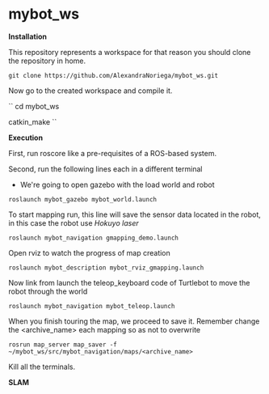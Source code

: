 # mybot_ws

**Installation**

This repository represents a workspace for that reason you should clone the repository in home.

``
git clone https://github.com/AlexandraNoriega/mybot_ws.git
``

Now go to the created workspace and compile it.

``
cd mybot_ws

catkin_make
``


**Execution**

First, run roscore like a pre-requisites of a ROS-based system.

Second, run the following lines each in a different terminal

- We're going to open gazebo with the load world and robot

``
roslaunch mybot_gazebo mybot_world.launch 
``

To start mapping run, this line will save the sensor data located in the robot, in this case the robot use *Hokuyo laser* 

``
roslaunch mybot_navigation gmapping_demo.launch
``

Open rviz to watch the progress of map creation

``
roslaunch mybot_description mybot_rviz_gmapping.launch
``

Now link from launch the teleop_keyboard code of Turtlebot to move the robot through the world

``
roslaunch mybot_navigation mybot_teleop.launch
``

When you finish touring the map, we proceed to save it. Remember change the <archive_name> each mapping so as not to overwrite

``
rosrun map_server map_saver -f ~/mybot_ws/src/mybot_navigation/maps/<archive_name>
``

Kill all the terminals.

**SLAM**
